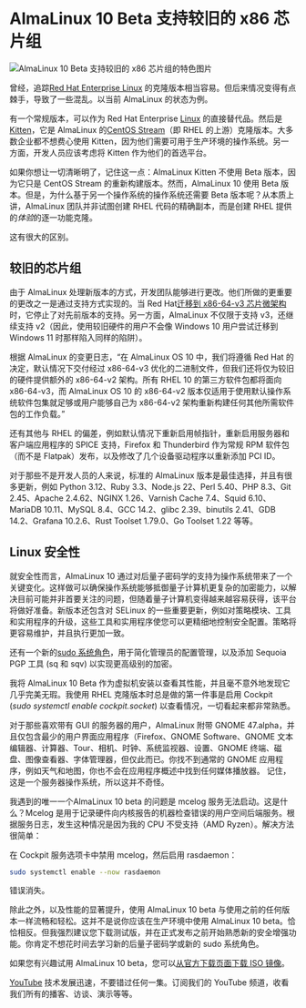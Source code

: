 # AlmaLinux 10 Beta 支持较旧的 x86 芯片组

![AlmaLinux 10 Beta 支持较旧的 x86 芯片组的特色图片](https://cdn.thenewstack.io/media/2025/01/8cb805c6-alma10-1024x643.jpg)

曾经，追踪[Red Hat Enterprise Linux](https://www.openshift.com/try?utm_content=inline+mention) 的克隆版本相当容易。但后来情况变得有点棘手，导致了一些混乱。以当前 AlmaLinux 的状态为例。

有一个常规版本，可以作为 Red Hat Enterprise [Linux](https://thenewstack.io/introduction-to-linux-operating-system) 的直接替代品。然后是[Kitten](https://thenewstack.io/almalinux-kitten-offers-preview-of-distros-next-release/)，它是 AlmaLinux 的[CentOS Stream](https://thenewstack.io/almalinux-makes-in-place-upgradeseasier-for-centos-users/)（即 RHEL 的上游）克隆版本。大多数企业都不想费心使用 Kitten，因为他们需要可用于生产环境的操作系统。另一方面，开发人员应该考虑将 Kitten 作为他们的首选平台。

如果你想让一切清晰明了，记住这一点：AlmaLinux Kitten 不使用 Beta 版本，因为它只是 CentOS Stream 的重新构建版本。然而，AlmaLinux 10 使用 Beta 版本。但是，为什么基于另一个操作系统的操作系统还需要 Beta 版本呢？从本质上讲，AlmaLinux 团队并非试图创建 RHEL 代码的精确副本，而是创建 RHEL 提供的*体验*的逐一功能克隆。

这有很大的区别。

## 较旧的芯片组

由于 AlmaLinux 处理新版本的方式，开发团队能够进行更改。他们所做的更重要的更改之一是通过支持方式实现的。当 Red Hat[迁移到 x86-64-v3 芯片微架构](https://developers.redhat.com/articles/2024/01/02/exploring-x86-64-v3-red-hat-enterprise-linux-10)时，它停止了对先前版本的支持。另一方面，AlmaLinux 不仅限于支持 v3，还继续支持 v2（因此，使用较旧硬件的用户不会像 Windows 10 用户尝试迁移到 Windows 11 时那样陷入同样的陷阱）。

根据 AlmaLinux 的变更日志，“在 AlmaLinux OS 10 中，我们将遵循 Red Hat 的决定，默认情况下交付经过 x86-64-v3 优化的二进制文件，但我们还将仅为较旧的硬件提供额外的 x86-64-v2 架构。所有 RHEL 10 的第三方软件包都将面向 x86-64-v3，而 AlmaLinux OS 10 的 x86-64-v2 版本仅适用于使用默认操作系统软件包集就足够或用户能够自己为 x86-64-v2 架构重新构建任何其他所需软件包的工作负载。”

还有其他与 RHEL 的偏差，例如默认情况下重新启用帧指针，重新启用服务器和客户端应用程序的 SPICE 支持，Firefox 和 Thunderbird 作为常规 RPM 软件包（而不是 Flatpak）发布，以及修改了几个设备驱动程序以重新添加 PCI ID。

对于那些不是开发人员的人来说，标准的 AlmaLinux 版本是最佳选择，并且有很多更新，例如 Python 3.12、Ruby 3.3、Node.js 22、Perl 5.40、PHP 8.3、Git 2.45、Apache 2.4.62、NGINX 1.26、Varnish Cache 7.4、Squid 6.10、MariaDB 10.11、MySQL 8.4、GCC 14.2、glibc 2.39、binutils 2.41、GDB 14.2、Grafana 10.2.6、Rust Toolset 1.79.0、Go Toolset 1.22 等等。

## Linux 安全性

就安全性而言，AlmaLinux 10 通过对后量子密码学的支持为操作系统带来了一个关键变化。这样做可以确保操作系统能够抵御量子计算机更复杂的加密能力，以解决目前可能并非首要关注的问题，但随着量子计算机变得越来越容易获得，该平台将做好准备。新版本还包含对 SELinux 的一些重要更新，例如对策略模块、工具和实用程序的升级，这些工具和实用程序使您可以更精细地控制安全配置。策略将更容易维护，并且执行更加一致。

还有一个新的[sudo 系统角色](https://thenewstack.io/linux-understand-sudo-to-rule-your-server/)，用于简化管理员的配置管理，以及添加 Sequoia PGP 工具 (sq 和 sqv) 以实现更高级别的加密。

我将 AlmaLinux 10 Beta 作为虚拟机安装以查看其性能，并且毫不意外地发现它几乎完美无瑕。我使用 RHEL 克隆版本时总是做的第一件事是启用 Cockpit (*sudo systemctl enable cockpit.socket*) 以查看情况，一切看起来都非常熟悉。

对于那些喜欢带有 GUI 的服务器的用户，AlmaLinux 附带 GNOME 47.alpha，并且仅包含最少的用户界面应用程序（Firefox、GNOME Software、GNOME 文本编辑器、计算器、Tour、相机、时钟、系统监视器、设置、GNOME 终端、磁盘、图像查看器、字体管理器，但仅此而已。你找不到通常的 GNOME 应用程序，例如天气和地图，你也不会在应用程序概述中找到任何媒体播放器。
记住，这是一个服务器操作系统，所以这并不奇怪。

我遇到的唯一一个AlmaLinux 10 beta 的问题是 mcelog 服务无法启动。这是什么？Mcelog 是用于记录硬件向内核报告的机器检查错误的用户空间后端服务。根据服务日志，发生这种情况是因为我的 CPU 不受支持（AMD Ryzen）。解决方法很简单：

在 Cockpit 服务选项卡中禁用 mcelog，然后启用 rasdaemon：

```bash
sudo systemctl enable --now rasdaemon
```

错误消失。

除此之外，以及性能的显著提升，使用 AlmaLinux 10 beta 与使用之前的任何版本一样流畅和轻松。这并不是说你应该在生产环境中使用 AlmaLinux 10 beta。恰恰相反。但我强烈建议您下载测试版，并在正式发布之前开始熟悉新的安全增强功能。你肯定不想花时间去学习新的后量子密码学或新的 sudo 系统角色。

如果您有兴趣试用 AlmaLinux 10 beta，您可以[从官方下载页面下载 ISO 镜像](https://repo.almalinux.org/almalinux/10.0-beta/isos/)。

[YouTube](https://youtube.com/thenewstack?sub_confirmation=1) 技术发展迅速，不要错过任何一集。订阅我们的 YouTube 频道，收看我们所有的播客、访谈、演示等等。